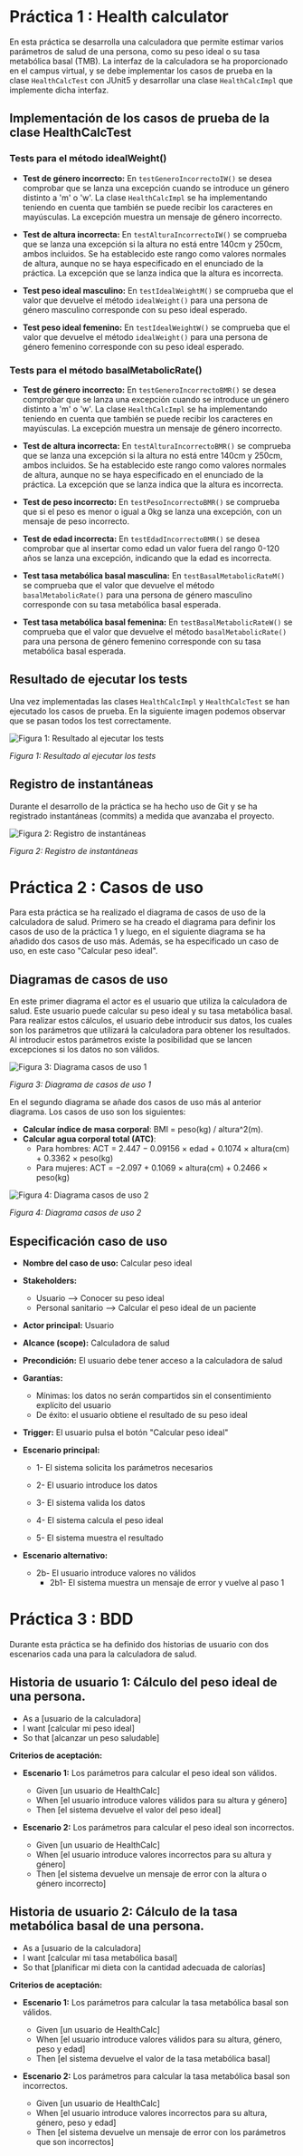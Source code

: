 # Práctica 1 : Health calculator

En esta práctica se desarrolla una calculadora que permite estimar varios parámetros de salud de una persona, como su peso ideal o su tasa metabólica basal (TMB). La interfaz de la calculadora se ha proporcionado en el campus virtual, y se debe implementar los casos de prueba en la clase `HealthCalcTest` con JUnit5 y desarrollar una clase `HealthCalcImpl` que implemente dicha interfaz.

## Implementación de los casos de prueba de la clase HealthCalcTest

### Tests para el método idealWeight()

-   **Test de género incorrecto:** En `testGeneroIncorrectoIW()` se desea comprobar que se lanza una excepción cuando se introduce un género distinto a 'm' o 'w'. La clase `HealthCalcImpl` se ha implementando teniendo en cuenta que también se puede recibir los caracteres en mayúsculas. La excepción muestra un mensaje de género incorrecto.

-   **Test de altura incorrecta:** En `testAlturaIncorrectoIW()` se comprueba que se lanza una excepción si la altura no está entre 140cm y 250cm, ambos incluidos. Se ha establecido este rango como valores normales de altura, aunque no se haya especificado en el enunciado de la práctica. La excepción que se lanza indica que la altura es incorrecta.

-   **Test peso ideal masculino:** En `testIdealWeightM()` se comprueba que el valor que devuelve el método `idealWeight()` para una persona de género masculino corresponde con su peso ideal esperado.

-   **Test peso ideal femenino:** En `testIdealWeightW()` se comprueba que el valor que devuelve el método `idealWeight()` para una persona de género femenino corresponde con su peso ideal esperado.

### Tests para el método basalMetabolicRate()

-   **Test de género incorrecto:** En `testGeneroIncorrectoBMR()` se desea comprobar que se lanza una excepción cuando se introduce un género distinto a 'm' o 'w'. La clase `HealthCalcImpl` se ha implementando teniendo en cuenta que también se puede recibir los caracteres en mayúsculas. La excepción muestra un mensaje de género incorrecto.

-   **Test de altura incorrecta:** En `testAlturaIncorrectoBMR()` se comprueba que se lanza una excepción si la altura no está entre 140cm y 250cm, ambos incluidos. Se ha establecido este rango como valores normales de altura, aunque no se haya especificado en el enunciado de la práctica. La excepción que se lanza indica que la altura es incorrecta.

-   **Test de peso incorrecto:** En `testPesoIncorrectoBMR()` se comprueba que si el peso es menor o igual a 0kg se lanza una excepción, con un mensaje de peso incorrecto.

-   **Test de edad incorrecta:** En `testEdadIncorrectoBMR()` se desea comprobar que al insertar como edad un valor fuera del rango 0-120 años se lanza una excepción, indicando que la edad es incorrecta.

-   **Test tasa metabólica basal masculina:** En `testBasalMetabolicRateM()` se comprueba que el valor que devuelve el método `basalMetabolicRate()` para una persona de género masculino corresponde con su tasa metabólica basal esperada.

-   **Test tasa metabólica basal femenina:** En `testBasalMetabolicRateW()` se comprueba que el valor que devuelve el método `basalMetabolicRate()` para una persona de género femenino corresponde con su tasa metabólica basal esperada.

## Resultado de ejecutar los tests

Una vez implementadas las clases `HealthCalcImpl` y `HealthCalcTest` se han ejecutado los casos de prueba. En la siguiente imagen podemos observar que se pasan todos los test correctamente.

![Figura 1: Resultado al ejecutar los tests](resources/imagenTests.png)

*Figura 1: Resultado al ejecutar los tests*

## Registro de instantáneas

Durante el desarrollo de la práctica se ha hecho uso de Git y se ha registrado instantáneas (commits) a medida que avanzaba el proyecto.

![Figura 2: Registro de instantáneas](resources/registroGit.png)

*Figura 2: Registro de instantáneas*

# Práctica 2 : Casos de uso

Para esta práctica se ha realizado el diagrama de casos de uso de la calculadora de salud. Primero se ha creado el diagrama para definir los casos de uso de la práctica 1 y luego, en el siguiente diagrama se ha añadido dos casos de uso más. Además, se ha especificado un caso de uso, en este caso "Calcular peso ideal".

## Diagramas de casos de uso

En este primer diagrama el actor es el usuario que utiliza la calculadora de salud. Este usuario puede calcular su peso ideal y su tasa metabólica basal. Para realizar estos cálculos, el usuario debe introducir sus datos, los cuales son los parámetros que utilizará la calculadora para obtener los resultados. Al introducir estos parámetros existe la posibilidad que se lancen excepciones si los datos no son válidos.

![Figura 3: Diagrama casos de uso 1](resources/diagrama1.png)

*Figura 3: Diagrama de casos de uso 1*

En el segundo diagrama se añade dos casos de uso más al anterior diagrama. Los casos de uso son los siguientes:

-   **Calcular índice de masa corporal**: BMI = peso(kg) / altura\^2(m).
-   **Calcular agua corporal total (ATC)**:
    -   Para hombres: ACT = 2.447 − 0.09156 × edad + 0.1074 × altura(cm) + 0.3362 × peso(kg)
    -   Para mujeres: ACT = −2.097 + 0.1069 × altura(cm) + 0.2466 × peso(kg)

![Figura 4: Diagrama casos de uso 2](resources/diagrama2.png)

*Figura 4: Diagrama casos de uso 2*

## Especificación caso de uso

-   **Nombre del caso de uso:** Calcular peso ideal

-   **Stakeholders:**

    -   Usuario --\> Conocer su peso ideal
    -   Personal sanitario --\> Calcular el peso ideal de un paciente

-   **Actor principal:** Usuario

-   **Alcance (scope):** Calculadora de salud

-   **Precondición:** El usuario debe tener acceso a la calculadora de salud

-   **Garantías:**

    -   Mínimas: los datos no serán compartidos sin el consentimiento explícito del usuario
    -   De éxito: el usuario obtiene el resultado de su peso ideal

-   **Trigger:** El usuario pulsa el botón "Calcular peso ideal"

-   **Escenario principal:**

    -   1- El sistema solicita los parámetros necesarios

    -   2- El usuario introduce los datos

    -   3- El sistema valida los datos

    -   4- El sistema calcula el peso ideal

    -   5- El sistema muestra el resultado

-   **Escenario alternativo:**

    -   2b- El usuario introduce valores no válidos
        -   2b1- El sistema muestra un mensaje de error y vuelve al paso 1

# Práctica 3 : BDD

Durante esta práctica se ha definido dos historias de usuario con dos escenarios cada una para la calculadora de salud.

## Historia de usuario 1: Cálculo del peso ideal de una persona.

-   As a [usuario de la calculadora]
-   I want [calcular mi peso ideal]
-   So that [alcanzar un peso saludable]

**Criterios de aceptación:**

-   **Escenario 1:** Los parámetros para calcular el peso ideal son válidos.

    -   Given [un usuario de HealthCalc]
    -   When [el usuario introduce valores válidos para su altura y género]
    -   Then [el sistema devuelve el valor del peso ideal]

-   **Escenario 2:** Los parámetros para calcular el peso ideal son incorrectos.

    -   Given [un usuario de HealthCalc]
    -   When [el usuario introduce valores incorrectos para su altura y género]
    -   Then [el sistema devuelve un mensaje de error con la altura o género incorrecto]

## Historia de usuario 2: Cálculo de la tasa metabólica basal de una persona.

-   As a [usuario de la calculadora]
-   I want [calcular mi tasa metabólica basal]
-   So that [planificar mi dieta con la cantidad adecuada de calorías]

**Criterios de aceptación:**

-   **Escenario 1:** Los parámetros para calcular la tasa metabólica basal son válidos.

    -   Given [un usuario de HealthCalc]
    -   When [el usuario introduce valores válidos para su altura, género, peso y edad]
    -   Then [el sistema devuelve el valor de la tasa metabólica basal]

-   **Escenario 2:** Los parámetros para calcular la tasa metabólica basal son incorrectos.

    -   Given [un usuario de HealthCalc]
    -   When [el usuario introduce valores incorrectos para su altura, género, peso y edad]
    -   Then [el sistema devuelve un mensaje de error con los parámetros que son incorrectos]
